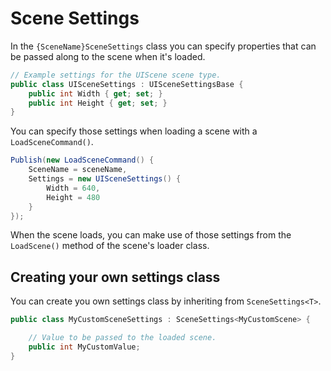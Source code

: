 # Scene Settings

In the `{SceneName}SceneSettings` class you can specify properties that can be passed along to the scene when it's loaded.

```csharp
// Example settings for the UIScene scene type.
public class UISceneSettings : UISceneSettingsBase {
    public int Width { get; set; }
    public int Height { get; set; }
}
```

You can specify those settings when loading a scene with a `LoadSceneCommand()`.

```csharp
Publish(new LoadSceneCommand() {
    SceneName = sceneName,
    Settings = new UISceneSettings() {
        Width = 640,
        Height = 480
    }
});
```

When the scene loads, you can make use of those settings from the `LoadScene()` method of the scene's loader class.

## Creating your own settings class

You can create you own settings class by inheriting from `SceneSettings<T>`.

```csharp
public class MyCustomSceneSettings : SceneSettings<MyCustomScene> {

    // Value to be passed to the loaded scene.
    public int MyCustomValue;
}
```
